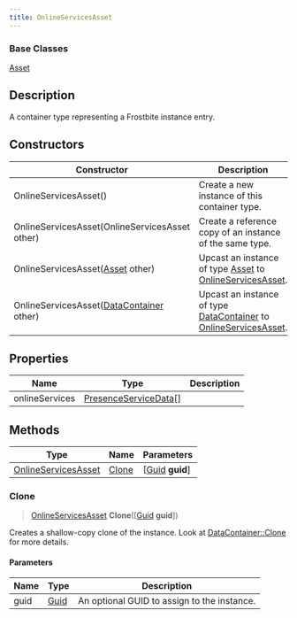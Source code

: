 ```yaml
---
title: OnlineServicesAsset
---
```

### Base Classes

[Asset](Asset)

## Description

A container type representing a Frostbite instance entry.

## Constructors

| Constructor                                                                    | Description                                                                                                                   |
| ------------------------------------------------------------------------------ | ----------------------------------------------------------------------------------------------------------------------------- |
| OnlineServicesAsset()                                                          | Create a new instance of this container type.                                                                                 |
| OnlineServicesAsset(OnlineServicesAsset other)                                 | Create a reference copy of an instance of the same type.                                                                      |
| OnlineServicesAsset([Asset](Asset) other)                                      | Upcast an instance of type [Asset](Asset) to [OnlineServicesAsset](OnlineServicesAsset).                                      |
| OnlineServicesAsset([DataContainer](/vext/ref/shared/class/datacontainer) other) | Upcast an instance of type [DataContainer](/vext/ref/shared/class/datacontainer) to [OnlineServicesAsset](OnlineServicesAsset). |

## Properties

| Name           | Type                                           | Description |
| -------------- | ---------------------------------------------- | ----------- |
| onlineServices | [PresenceServiceData](PresenceServiceData)\[\] |             |

## Methods

| Type                                       | Name            | Parameters                                     |
| ------------------------------------------ | --------------- | ---------------------------------------------- |
| [OnlineServicesAsset](OnlineServicesAsset) | [Clone](#clone) | \[[Guid](/vext/ref/shared/class/guid) **guid**\] |

### Clone

> [OnlineServicesAsset](OnlineServicesAsset) **Clone**(\[[Guid](/vext/ref/shared/class/guid) **guid**\])

Creates a shallow-copy clone of the instance. Look at [DataContainer::Clone](/vext/ref/shared/class/datacontainer#clone) for more details.

#### Parameters

| Name | Type         | Description                                 |
| ---- | ------------ | ------------------------------------------- |
| guid | [Guid](Guid) | An optional GUID to assign to the instance. |
